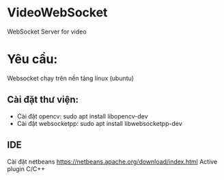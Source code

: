 # VideoWebSocket
WebSocket Server for video
# Yêu cầu:
Websocket chạy trên nền tảng linux (ubuntu)
## Cài đặt thư viện:
- Cài đặt opencv: 
sudo apt install libopencv-dev
- Cài đặt websocketpp: 
sudo apt install libwebsocketpp-dev

## IDE
Cài đặt netbeans https://netbeans.apache.org/download/index.html
Active plugin C/C++ 

